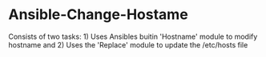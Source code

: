 # Ansible-Change-Hostame
Consists of two tasks: 1) Uses Ansibles buitin 'Hostname' module to modify hostname and 2) Uses the 'Replace' module to update the /etc/hosts file
